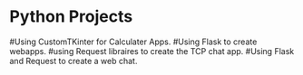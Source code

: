 # Python Projects

#Using CustomTKinter for Calculater Apps.
#Using Flask to create webapps.
#using Request libraires to create the TCP chat app.
#Using Flask and Request to create a web chat.

